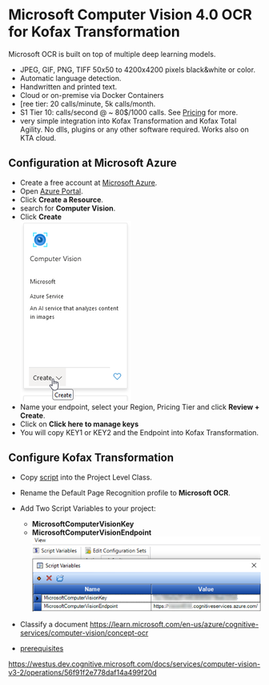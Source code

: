 # Microsoft Computer Vision 4.0 OCR for Kofax Transformation

Microsoft OCR is built on top of multiple deep learning models.
* JPEG, GIF, PNG, TIFF 50x50 to 4200x4200 pixels black&white or color.
* Automatic language detection.
* Handwritten and printed text.
* Cloud or on-premise via Docker Containers
* [ree tier: 20 calls/minute, 5k calls/month.
* S1 Tier 10: calls/second @ ~ 80$/1000 calls. See [Pricing]((https://azure.microsoft.com/en-gb/pricing/details/cognitive-services/computer-vision/)) for more.
* very simple integration into Kofax Transformation and Kofax Total Agility. No dlls, plugins or any other software required. Works also on KTA cloud.
## Configuration at Microsoft Azure
* Create a free account at [Microsoft Azure](https://azure.microsoft.com).
* Open [Azure Portal](https://portal.azure.com/#home).
* Click **Create a Resource**.
* search for **Computer Vision**.
* Click **Create**  
![Alt text](images/Computer%20Vision%20Create.png)
* Name your endpoint, select your Region, Pricing Tier and click **Review + Create**.
* Click on **Click here to manage keys**
* You will copy KEY1 or KEY2 and the Endpoint into Kofax Transformation.

## Configure Kofax Transformation

* Copy [script](Microsoft%20OCR.vb) into the Project Level Class.
* Rename the Default Page Recognition profile to **Microsoft OCR**.
* Add Two Script Variables to your project: 
    * **MicrosoftComputerVisionKey**
    * **MicrosoftComputerVisionEndpoint**
![Alt text](images/Script%20Variables.png)
* Classify a document
https://learn.microsoft.com/en-us/azure/cognitive-services/computer-vision/concept-ocr




* [prerequisites](https://learn.microsoft.com/en-us/azure/cognitive-services/computer-vision/quickstarts-sdk/image-analysis-client-library?tabs=visual-studio%2C3-2&pivots=programming-language-rest-api#prerequisites)  

https://westus.dev.cognitive.microsoft.com/docs/services/computer-vision-v3-2/operations/56f91f2e778daf14a499f20d

